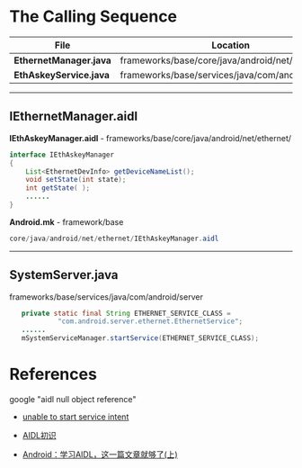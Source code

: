 # The Calling Sequence

File  | Location             | Remark
----- | -------------------- | --------------
**EthernetManager.java** | frameworks/base/core/java/android/net/ethernet
**EthAskeyService.java** | frameworks/base/services/java/com/android/server | getState

-------------------------------------------------------
## IEthernetManager.aidl
**IEthAskeyManager.aidl** - frameworks/base/core/java/android/net/ethernet/
```java
interface IEthAskeyManager
{
    List<EthernetDevInfo> getDeviceNameList();
    void setState(int state);
    int getState( );
    ......
}
```

**Android.mk** - framework/base
```java
core/java/android/net/ethernet/IEthAskeyManager.aidl
```



-------------------------------------------------------

## SystemServer.java

frameworks/base/services/java/com/android/server
```java
   private static final String ETHERNET_SERVICE_CLASS =
            "com.android.server.ethernet.EthernetService";
   ......
   mSystemServiceManager.startService(ETHERNET_SERVICE_CLASS);
```

References
==========

google "aidl null object reference"  

* [unable to start service intent](https://stackoverflow.com/questions/3439356/unable-to-start-service-intent)


* [AIDL初识](https://www.jianshu.com/p/c1a5dd10ad78)


* [Android：学习AIDL，这一篇文章就够了(上)](https://blog.csdn.net/luoyanglizi/article/details/51980630)




